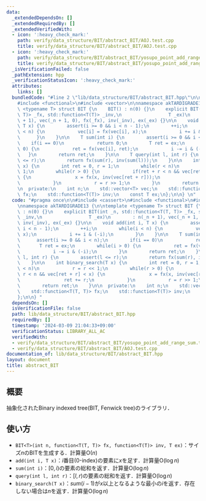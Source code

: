 ```yaml
---
data:
  _extendedDependsOn: []
  _extendedRequiredBy: []
  _extendedVerifiedWith:
  - icon: ':heavy_check_mark:'
    path: verify/data_structure/BIT/abstract_BIT/AOJ.test.cpp
    title: verify/data_structure/BIT/abstract_BIT/AOJ.test.cpp
  - icon: ':heavy_check_mark:'
    path: verify/data_structure/BIT/abstract_BIT/yosupo_point_add_range_sum.test.cpp
    title: verify/data_structure/BIT/abstract_BIT/yosupo_point_add_range_sum.test.cpp
  _isVerificationFailed: false
  _pathExtension: hpp
  _verificationStatusIcon: ':heavy_check_mark:'
  attributes:
    links: []
  bundledCode: "#line 2 \"lib/data_structure/BIT/abstract_BIT.hpp\"\n\n#include <cassert>\n\
    #include <functional>\n#include <vector>\n\nnamespace akTARDIGRADE13 {\n\ntemplate\
    \ <typename T> struct BIT {\n    BIT() : n(0) {}\n    explicit BIT(int _n, std::function<T(T,\
    \ T)> _fx, std::function<T(T)> _inv,\n                 T _ex)\n        : n(_n\
    \ + 1), vec(_n + 1, 0), fx(_fx), inv(_inv), ex(_ex) {}\n\n    void add(int i,\
    \ T x) {\n        assert(i >= 0 && i < n - 1);\n        ++i;\n        while(i\
    \ < n) {\n            vec[i] = fx(vec[i], x);\n            i += i & (-i);\n  \
    \      }\n    }\n\n    T sum(int i) {\n        assert(i >= 0 && i < n);\n    \
    \    if(i == 0)\n            return 0;\n        T ret = ex;\n        while(i >\
    \ 0) {\n            ret = fx(vec[i], ret);\n            i -= i & (-i);\n     \
    \   }\n        return ret;\n    }\n\n    T query(int l, int r) {\n        assert(l\
    \ <= r);\n        return fx(sum(r), inv(sum(l)));\n    }\n\n    int binary_search(T\
    \ x) {\n        int ret = 0, r = 1;\n        while(r < n)\n            r = r <<\
    \ 1;\n        while(r > 0) {\n            if(ret + r < n && vec[ret + r] < x)\
    \ {\n                x = fx(x, inv(vec[ret + r]));\n                ret += r;\n\
    \            }\n            r = r >> 1;\n        }\n        return ret;\n    }\n\
    \n  private:\n    int n;\n    std::vector<T> vec;\n    std::function<T(T, T)>\
    \ fx;\n    std::function<T(T)> inv;\n    const T ex;\n};\n\n} \n"
  code: "#pragma once\n\n#include <cassert>\n#include <functional>\n#include <vector>\n\
    \nnamespace akTARDIGRADE13 {\n\ntemplate <typename T> struct BIT {\n    BIT()\
    \ : n(0) {}\n    explicit BIT(int _n, std::function<T(T, T)> _fx, std::function<T(T)>\
    \ _inv,\n                 T _ex)\n        : n(_n + 1), vec(_n + 1, 0), fx(_fx),\
    \ inv(_inv), ex(_ex) {}\n\n    void add(int i, T x) {\n        assert(i >= 0 &&\
    \ i < n - 1);\n        ++i;\n        while(i < n) {\n            vec[i] = fx(vec[i],\
    \ x);\n            i += i & (-i);\n        }\n    }\n\n    T sum(int i) {\n  \
    \      assert(i >= 0 && i < n);\n        if(i == 0)\n            return 0;\n \
    \       T ret = ex;\n        while(i > 0) {\n            ret = fx(vec[i], ret);\n\
    \            i -= i & (-i);\n        }\n        return ret;\n    }\n\n    T query(int\
    \ l, int r) {\n        assert(l <= r);\n        return fx(sum(r), inv(sum(l)));\n\
    \    }\n\n    int binary_search(T x) {\n        int ret = 0, r = 1;\n        while(r\
    \ < n)\n            r = r << 1;\n        while(r > 0) {\n            if(ret +\
    \ r < n && vec[ret + r] < x) {\n                x = fx(x, inv(vec[ret + r]));\n\
    \                ret += r;\n            }\n            r = r >> 1;\n        }\n\
    \        return ret;\n    }\n\n  private:\n    int n;\n    std::vector<T> vec;\n\
    \    std::function<T(T, T)> fx;\n    std::function<T(T)> inv;\n    const T ex;\n\
    };\n\n} "
  dependsOn: []
  isVerificationFile: false
  path: lib/data_structure/BIT/abstract_BIT.hpp
  requiredBy: []
  timestamp: '2024-03-09 21:04:33+09:00'
  verificationStatus: LIBRARY_ALL_AC
  verifiedWith:
  - verify/data_structure/BIT/abstract_BIT/yosupo_point_add_range_sum.test.cpp
  - verify/data_structure/BIT/abstract_BIT/AOJ.test.cpp
documentation_of: lib/data_structure/BIT/abstract_BIT.hpp
layout: document
title: abstract_BIT
---
```


## 概要

抽象化されたBinary indexed tree(BIT, Fenwick tree)のライブラリ．

## 使い方

- `BIT<T>(int n, function<T(T, T)> fx, function<T(T)> inv, T ex)`：サイズ$n$のBITを生成する．計算量$\mathrm{O}(n)$
- `add(int i, T x)`：$i$番目(0-index)の要素に$x$を足す．計算量$\mathrm{O}(\log n)$
- `sum(int i)`：$[0, i)$の要素の総和を返す．計算量$\mathrm{O}(\log n)$
- `query(int l, int r)`：$[l, r)$の要素の総和を返す．計算量$\mathrm{O}(\log n)$
- `binary_search(T x)`：$sum(i-1)$が$x$以上となるような最小の$i$を返す．存在しない場合は$n$を返す．計算量$\mathrm{O}(\log n)$